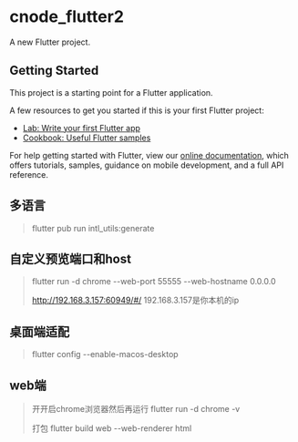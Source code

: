 # cnode_flutter2

A new Flutter project.

## Getting Started

This project is a starting point for a Flutter application.

A few resources to get you started if this is your first Flutter project:

- [Lab: Write your first Flutter app](https://flutter.dev/docs/get-started/codelab)
- [Cookbook: Useful Flutter samples](https://flutter.dev/docs/cookbook)

For help getting started with Flutter, view our
[online documentation](https://flutter.dev/docs), which offers tutorials,
samples, guidance on mobile development, and a full API reference.

## 多语言
> flutter pub run intl_utils:generate

## 自定义预览端口和host
> flutter run -d chrome --web-port 55555 --web-hostname 0.0.0.0
>
> http://192.168.3.157:60949/#/  192.168.3.157是你本机的ip

## 桌面端适配
> flutter config --enable-macos-desktop
>
>

## web端
> 开开启chrome浏览器然后再运行 flutter run -d chrome -v
>
> 打包 flutter build web --web-renderer html 